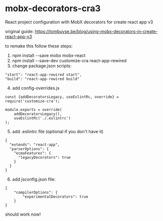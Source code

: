 # mobx-decorators-cra3
React project configuration with MobX decorators for create react app v3

original guide: https://tombuyse.be/blog/using-mobx-decorators-in-create-react-app-v3

to remake this follow these steps:
1. npm install --save mobx mobx-react
2. npm install --save-dev customize-cra react-app-rewired
3. change package.json scripts:

```
"start": "react-app-rewired start",
"build": "react-app-rewired build"
```

4. add config-overrides.js

```
const {addDecoratorsLegacy, useEslintRc, override} = require('customize-cra');

module.exports = override(
    addDecoratorsLegacy(),
    useEslintRc('./.eslintrc')
);
```

5. add .eslintrc file (optional if you don't have it)
```
{
  "extends": "react-app",
  "parserOptions": {
    "ecmaFeatures": {
      "legacyDecorators": true
    }
  }
}
```

6. add jsconfig.json file:
```
{
    "compilerOptions": {
        "experimentalDecorators": true
    }
}
```

should work now!

